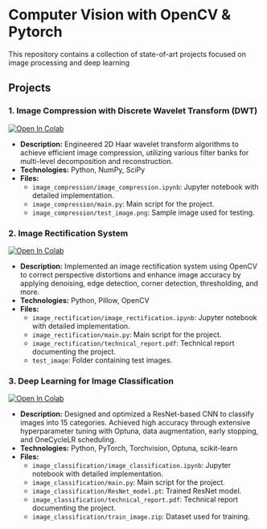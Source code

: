 # Computer Vision with OpenCV & Pytorch

This repository contains a collection of state-of-art projects focused on image processing and deep learning

## Projects

### 1. Image Compression with Discrete Wavelet Transform (DWT)
<a target="_blank" href="https://colab.research.google.com/github/XueshunLin/Pytorch-Computer-Vision/blob/main/image_compression/image_compression.ipynb">
  <img src="https://colab.research.google.com/assets/colab-badge.svg" alt="Open In Colab"/>
</a>

- **Description:** Engineered 2D Haar wavelet transform algorithms to achieve efficient image compression, utilizing various filter banks for multi-level decomposition and reconstruction.
- **Technologies:** Python, NumPy, SciPy
- **Files:**
  - `image_compression/image_compression.ipynb`: Jupyter notebook with detailed implementation.
  - `image_compression/main.py`: Main script for the project.
  - `image_compression/test_image.png`: Sample image used for testing.

### 2. Image Rectification System
<a target="_blank" href="https://colab.research.google.com/github/Yagami11111/Pytorch-Computer-Vision/blob/main/image_rectification/image_rectification.ipynb">
  <img src="https://colab.research.google.com/assets/colab-badge.svg" alt="Open In Colab"/>
</a>

- **Description:** Implemented an image rectification system using OpenCV to correct perspective distortions and enhance image accuracy by applying denoising, edge detection, corner detection, thresholding, and more.
- **Technologies:** Python, Pillow, OpenCV
- **Files:**
  - `image_rectification/image_rectification.ipynb`: Jupyter notebook with detailed implementation.
  - `image_rectification/main.py`: Main script for the project.
  - `image_rectification/technical_report.pdf`: Technical report documenting the project.
  - `test_image`: Folder containing test images.

### 3. Deep Learning for Image Classification
 <a target="_blank" href="https://colab.research.google.com/github/Yagami11111/Pytorch-Computer-Vision/blob/main/image_classification/image_classification.ipynb">
  <img src="https://colab.research.google.com/assets/colab-badge.svg" alt="Open In Colab"/>
</a>

- **Description:** Designed and optimized a ResNet-based CNN to classify images into 15 categories. Achieved high accuracy through extensive hyperparameter tuning with Optuna, data augmentation, early stopping, and OneCycleLR scheduling.
- **Technologies:** Python, PyTorch, Torchvision, Optuna, scikit-learn
- **Files:**
  - `image_classification/image_classification.ipynb`: Jupyter notebook with detailed implementation.
  - `image_classification/main.py`: Main script for the project.
  - `image_classification/ResNet_model.pt`: Trained ResNet model.
  - `image_classification/technical_report.pdf`: Technical report documenting the project.
  - `image_classification/train_image.zip`: Dataset used for training.